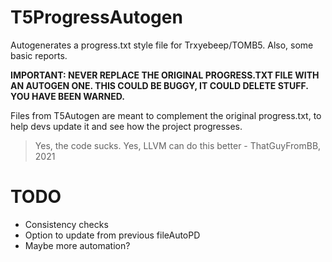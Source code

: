 # T5ProgressAutogen
 Autogenerates a progress.txt style file for Trxyebeep/TOMB5. Also, some basic reports.
 
 **IMPORTANT: NEVER REPLACE THE ORIGINAL PROGRESS.TXT FILE WITH AN AUTOGEN ONE. THIS COULD BE BUGGY, IT COULD DELETE STUFF. YOU HAVE BEEN WARNED.**

 Files from T5Autogen are meant to complement the original progress.txt, to help devs update it and see how the project progresses.

>Yes, the code sucks. Yes, LLVM can do this better - ThatGuyFromBB, 2021

# TODO
 - Consistency checks
 - Option to update from previous fileAutoPD
 - Maybe more automation?
 
